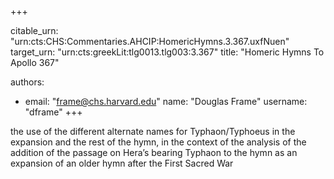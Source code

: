 +++


citable_urn: "urn:cts:CHS:Commentaries.AHCIP:HomericHymns.3.367.uxfNuen"
target_urn: "urn:cts:greekLit:tlg0013.tlg003:3.367"
title: "Homeric Hymns To Apollo 367"

authors:
- email: "frame@chs.harvard.edu"
  name: "Douglas Frame"
  username: "dframe"
+++

<p>the use of the different alternate names for Typhaon/Typhoeus in the expansion and the rest of the hymn, in the context of the analysis of the addition of the passage on Hera’s bearing Typhaon to the hymn as an expansion of an older hymn after the First Sacred War</p>